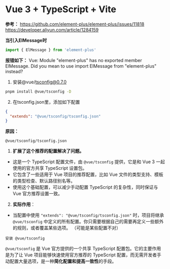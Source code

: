 # Vue 3 + TypeScript + Vite

**参考：**
https://github.com/element-plus/element-plus/issues/11818
https://developer.aliyun.com/article/1284159

**当引入ElMessage时**
```ts
import { ElMessage } from 'element-plus'
```

**报错如下：**
Vue: Module "element-plus" has no exported member ElMessage. Did you mean to use import ElMessage from "element-plus" instead?

1. 安装@vue/tsconfig@0.7.0
```bash
pnpm install @vue/tsconfig -D
```

2. 在tsconfig.json里，添加如下配置
```json
{
  "extends": "@vue/tsconfig/tsconfig.json"  
}
```

**原因：**
```text
@vue/tsconfig/tsconfig.json
```
1. **扩展了这个推荐的配置解决了问题。**
 - 这是一个 TypeScript 配置文件，由 `@vue/tsconfig` 提供，它是和 Vue 3 一起使用的官方共享 TypeScript 设置包。
 - 它包含了一些适用于 Vue 项目的推荐配置，比如 Vue 文件的类型支持、模板的类型检查、默认路径别名等。
 - 使用这个基础配置，可以减少手动配置 TypeScript 的复杂性，同时保证与 Vue 官方推荐设置一致。

2. **实际作用**：
 - 当配置中使用 `"extends": "@vue/tsconfig/tsconfig.json"` 时，项目将继承 `@vue/tsconfig` 中定义的所有配置。你只需要根据自己的需要再定义一些额外的规则，或者覆盖某些选项。
 （可能是某些配置不对）


```text
安装 @vue/tsconfig
```
`@vue/tsconfig` 是 Vue 官方提供的一个共享 TypeScript 配置包。它的主要作用是为了让 Vue 项目能够快速使用官方推荐的 TypeScript 配置，而无需开发者手动配置大量选项，是一种**简化配置和提高一致性**的手段。

